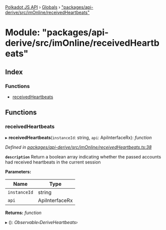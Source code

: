 [Polkadot JS API](../README.md) › [Globals](../globals.md) › ["packages/api-derive/src/imOnline/receivedHeartbeats"](_packages_api_derive_src_imonline_receivedheartbeats_.md)

# Module: "packages/api-derive/src/imOnline/receivedHeartbeats"

## Index

### Functions

* [receivedHeartbeats](_packages_api_derive_src_imonline_receivedheartbeats_.md#receivedheartbeats)

## Functions

###  receivedHeartbeats

▸ **receivedHeartbeats**(`instanceId`: string, `api`: ApiInterfaceRx): *function*

*Defined in [packages/api-derive/src/imOnline/receivedHeartbeats.ts:38](https://github.com/polkadot-js/api/blob/918bb73547/packages/api-derive/src/imOnline/receivedHeartbeats.ts#L38)*

**`description`** Return a boolean array indicating whether the passed accounts had received heartbeats in the current session

**Parameters:**

Name | Type |
------ | ------ |
`instanceId` | string |
`api` | ApiInterfaceRx |

**Returns:** *function*

▸ (): *Observable‹DeriveHeartbeats›*
